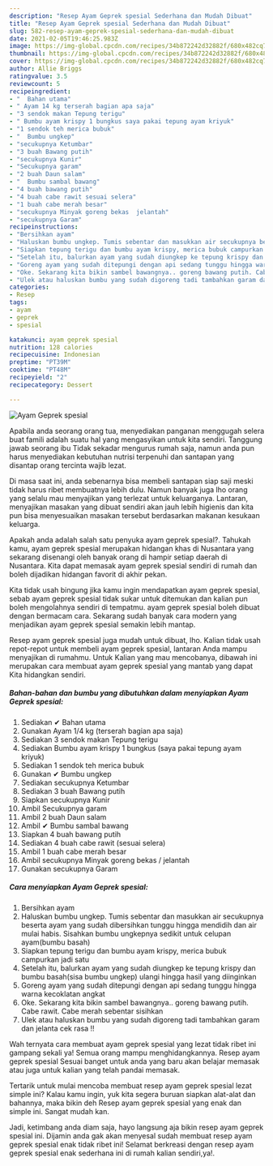 ```yaml
---
description: "Resep Ayam Geprek spesial Sederhana dan Mudah Dibuat"
title: "Resep Ayam Geprek spesial Sederhana dan Mudah Dibuat"
slug: 582-resep-ayam-geprek-spesial-sederhana-dan-mudah-dibuat
date: 2021-02-05T19:46:25.983Z
image: https://img-global.cpcdn.com/recipes/34b872242d32882f/680x482cq70/ayam-geprek-spesial-foto-resep-utama.jpg
thumbnail: https://img-global.cpcdn.com/recipes/34b872242d32882f/680x482cq70/ayam-geprek-spesial-foto-resep-utama.jpg
cover: https://img-global.cpcdn.com/recipes/34b872242d32882f/680x482cq70/ayam-geprek-spesial-foto-resep-utama.jpg
author: Allie Briggs
ratingvalue: 3.5
reviewcount: 5
recipeingredient:
- "  Bahan utama"
- " Ayam 14 kg terserah bagian apa saja"
- "3 sendok makan Tepung terigu"
- " Bumbu ayam krispy 1 bungkus saya pakai tepung ayam kriyuk"
- "1 sendok teh merica bubuk"
- "  Bumbu ungkep"
- "secukupnya Ketumbar"
- "3 buah Bawang putih"
- "secukupnya Kunir"
- "Secukupnya garam"
- "2 buah Daun salam"
- "  Bumbu sambal bawang"
- "4 buah bawang putih"
- "4 buah cabe rawit sesuai selera"
- "1 buah cabe merah besar"
- "secukupnya Minyak goreng bekas  jelantah"
- "secukupnya Garam"
recipeinstructions:
- "Bersihkan ayam"
- "Haluskan bumbu ungkep. Tumis sebentar dan masukkan air secukupnya beserta ayam yang sudah dibersihkan tunggu hingga mendidih dan air mulai habis. Sisahkan bumbu ungkepnya sedikit untuk celupan ayam(bumbu basah)"
- "Siapkan tepung terigu dan bumbu ayam krispy, merica bubuk campurkan jadi satu"
- "Setelah itu, balurkan ayam yang sudah diungkep ke tepung krispy dan bumbu basah(sisa bumbu ungkep) ulangi hingga hasil yang diinginkan"
- "Goreng ayam yang sudah ditepungi dengan api sedang tunggu hingga warna kecoklatan angkat"
- "Oke. Sekarang kita bikin sambel bawangnya.. goreng bawang putih. Cabe rawit. Cabe merah sebentar sisihkan"
- "Ulek atau haluskan bumbu yang sudah digoreng tadi tambahkan garam dan jelanta cek rasa !!"
categories:
- Resep
tags:
- ayam
- geprek
- spesial

katakunci: ayam geprek spesial 
nutrition: 128 calories
recipecuisine: Indonesian
preptime: "PT39M"
cooktime: "PT48M"
recipeyield: "2"
recipecategory: Dessert

---
```



![Ayam Geprek spesial](https://img-global.cpcdn.com/recipes/34b872242d32882f/680x482cq70/ayam-geprek-spesial-foto-resep-utama.jpg)

Apabila anda seorang orang tua, menyediakan panganan menggugah selera buat famili adalah suatu hal yang mengasyikan untuk kita sendiri. Tanggung jawab seorang ibu Tidak sekadar mengurus rumah saja, namun anda pun harus menyediakan kebutuhan nutrisi terpenuhi dan santapan yang disantap orang tercinta wajib lezat.

Di masa  saat ini, anda sebenarnya bisa membeli santapan siap saji meski tidak harus ribet membuatnya lebih dulu. Namun banyak juga lho orang yang selalu mau menyajikan yang terlezat untuk keluarganya. Lantaran, menyajikan masakan yang dibuat sendiri akan jauh lebih higienis dan kita pun bisa menyesuaikan masakan tersebut berdasarkan makanan kesukaan keluarga. 



Apakah anda adalah salah satu penyuka ayam geprek spesial?. Tahukah kamu, ayam geprek spesial merupakan hidangan khas di Nusantara yang sekarang disenangi oleh banyak orang di hampir setiap daerah di Nusantara. Kita dapat memasak ayam geprek spesial sendiri di rumah dan boleh dijadikan hidangan favorit di akhir pekan.

Kita tidak usah bingung jika kamu ingin mendapatkan ayam geprek spesial, sebab ayam geprek spesial tidak sukar untuk ditemukan dan kalian pun boleh mengolahnya sendiri di tempatmu. ayam geprek spesial boleh dibuat dengan bermacam cara. Sekarang sudah banyak cara modern yang menjadikan ayam geprek spesial semakin lebih mantap.

Resep ayam geprek spesial juga mudah untuk dibuat, lho. Kalian tidak usah repot-repot untuk membeli ayam geprek spesial, lantaran Anda mampu menyajikan di rumahmu. Untuk Kalian yang mau mencobanya, dibawah ini merupakan cara membuat ayam geprek spesial yang mantab yang dapat Kita hidangkan sendiri.

<!--inarticleads1-->

##### Bahan-bahan dan bumbu yang dibutuhkan dalam menyiapkan Ayam Geprek spesial:

1. Sediakan  ✔ Bahan utama
1. Gunakan  Ayam 1/4 kg (terserah bagian apa saja)
1. Sediakan 3 sendok makan Tepung terigu
1. Sediakan  Bumbu ayam krispy 1 bungkus (saya pakai tepung ayam kriyuk)
1. Sediakan 1 sendok teh merica bubuk
1. Gunakan  ✔ Bumbu ungkep
1. Sediakan secukupnya Ketumbar
1. Sediakan 3 buah Bawang putih
1. Siapkan secukupnya Kunir
1. Ambil Secukupnya garam
1. Ambil 2 buah Daun salam
1. Ambil  ✔ Bumbu sambal bawang
1. Siapkan 4 buah bawang putih
1. Sediakan 4 buah cabe rawit (sesuai selera)
1. Ambil 1 buah cabe merah besar
1. Ambil secukupnya Minyak goreng bekas / jelantah
1. Gunakan secukupnya Garam




<!--inarticleads2-->

##### Cara menyiapkan Ayam Geprek spesial:

1. Bersihkan ayam
1. Haluskan bumbu ungkep. Tumis sebentar dan masukkan air secukupnya beserta ayam yang sudah dibersihkan tunggu hingga mendidih dan air mulai habis. Sisahkan bumbu ungkepnya sedikit untuk celupan ayam(bumbu basah)
1. Siapkan tepung terigu dan bumbu ayam krispy, merica bubuk campurkan jadi satu
1. Setelah itu, balurkan ayam yang sudah diungkep ke tepung krispy dan bumbu basah(sisa bumbu ungkep) ulangi hingga hasil yang diinginkan
1. Goreng ayam yang sudah ditepungi dengan api sedang tunggu hingga warna kecoklatan angkat
1. Oke. Sekarang kita bikin sambel bawangnya.. goreng bawang putih. Cabe rawit. Cabe merah sebentar sisihkan
1. Ulek atau haluskan bumbu yang sudah digoreng tadi tambahkan garam dan jelanta cek rasa !!




Wah ternyata cara membuat ayam geprek spesial yang lezat tidak ribet ini gampang sekali ya! Semua orang mampu menghidangkannya. Resep ayam geprek spesial Sesuai banget untuk anda yang baru akan belajar memasak atau juga untuk kalian yang telah pandai memasak.

Tertarik untuk mulai mencoba membuat resep ayam geprek spesial lezat simple ini? Kalau kamu ingin, yuk kita segera buruan siapkan alat-alat dan bahannya, maka bikin deh Resep ayam geprek spesial yang enak dan simple ini. Sangat mudah kan. 

Jadi, ketimbang anda diam saja, hayo langsung aja bikin resep ayam geprek spesial ini. Dijamin anda gak akan menyesal sudah membuat resep ayam geprek spesial enak tidak ribet ini! Selamat berkreasi dengan resep ayam geprek spesial enak sederhana ini di rumah kalian sendiri,ya!.

